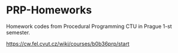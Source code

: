 # PRP-Homeworks

Homework codes from Procedural Programming CTU in Prague 1-st semester.

https://cw.fel.cvut.cz/wiki/courses/b0b36prp/start
